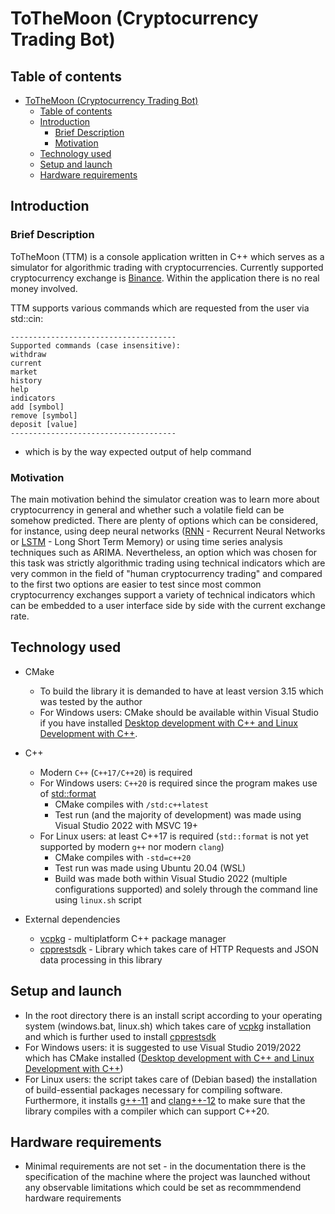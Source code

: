 # ToTheMoon (Cryptocurrency Trading Bot)

## Table of contents
- [ToTheMoon (Cryptocurrency Trading Bot)](#tothemoon-cryptocurrency-trading-bot)
  - [Table of contents](#table-of-contents)
  - [Introduction](#introduction)
    - [Brief Description](#brief-description)
    - [Motivation](#motivation)
  - [Technology used](#technology-used)
  - [Setup and launch](#setup-and-launch)
  - [Hardware requirements](#hardware-requirements)

## Introduction
### Brief Description

ToTheMoon (TTM) is a console application written in C++ which serves as a simulator for algorithmic trading with cryptocurrencies.
Currently supported cryptocurrency exchange is [Binance](https://www.binance.com/). Within the application there is no real money involved.

TTM supports various commands which are requested from the user via std::cin:
```
-------------------------------------
Supported commands (case insensitive):
withdraw
current
market
history
help
indicators
add [symbol]
remove [symbol]
deposit [value]
-------------------------------------
```
- which is by the way expected output of help command

### Motivation
The main motivation behind the simulator creation was to learn more about cryptocurrency in general
and whether such a volatile field can be somehow predicted. There are plenty of options which can
be considered, for instance, using deep neural networks ([RNN](https://stanford.edu/~shervine/teaching/cs-230/cheatsheet-recurrent-neural-networks) - Recurrent Neural Networks or [LSTM](https://stanford.edu/~shervine/teaching/cs-230/cheatsheet-recurrent-neural-networks#architecture) - Long Short Term Memory) or using time series analysis techniques such as ARIMA.
Nevertheless, an option which was chosen for this task was strictly algorithmic trading using technical indicators which
are very common in the field of "human cryptocurrency trading" and compared to the first two options are easier to test since
most common cryptocurrency exchanges support a variety of technical indicators which can be embedded to a user interface side by side
with the current exchange rate.

## Technology used
- CMake
    - To build the library it is demanded to have at least version 3.15 which was tested by the author
    - For Windows users: CMake should be available within Visual Studio if you have installed [Desktop development with C++ and Linux Development with C++](https://docs.microsoft.com/en-us/cpp/build/cmake-projects-in-visual-studio?view=msvc-170).


- C++
    - Modern ```C++``` (```C++17/C++20```) is required
    - For Windows users: ```C++20``` is required since the program makes use of [std::format](https://en.cppreference.com/w/cpp/utility/format/format)
        - CMake compiles with ```/std:c++latest```
        - Test run (and the majority of development) was made using Visual Studio 2022 with MSVC 19+
    - For Linux users: at least C++17 is required (```std::format``` is not yet supported by modern ```g++``` nor modern ```clang```)
        - CMake compiles with ```-std=c++20```
        - Test run was made using Ubuntu 20.04 (WSL)
        - Build was made both within Visual Studio 2022 (multiple configurations supported) and solely through the command line using ```linux.sh``` script

- External dependencies
    - [vcpkg](https://vcpkg.io) - multiplatform C++ package manager
    - [cpprestsdk](https://github.com/microsoft/cpprestsdk) - Library which takes care of HTTP Requests and JSON data processing in this library

## Setup and launch
- In the root directory there is an install script according to your operating system (windows.bat, linux.sh) which
takes care of [vcpkg](https://vcpkg.io) installation and which is further used to install [cpprestsdk](https://github.com/microsoft/cpprestsdk)
- For Windows users: it is suggested to use Visual Studio 2019/2022 which has CMake installed ([Desktop development with C++ and Linux Development with C++](https://docs.microsoft.com/en-us/cpp/build/cmake-projects-in-visual-studio?view=msvc-170))
- For Linux users: the script takes care of (Debian based) the installation of build-essential packages
necessary for compiling software. Furthermore, it installs [g++-11](https://gcc.gnu.org/projects/cxx-status.html) and [clang++-12](https://clang.llvm.org/cxx_status.html) to make
sure that the library compiles with a compiler which can support C++20.

## Hardware requirements
- Minimal requirements are not set - in the documentation there is the specification of the machine where the project was launched without any observable limitations which could be set as recommmendend hardware requirements